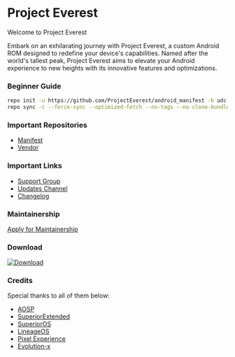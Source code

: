 Project Everest
===========

Welcome to Project Everest

Embark on an exhilarating journey with Project Everest, a custom Android ROM designed to redefine your device's capabilities. Named after the world's tallest peak, Project Everest aims to elevate your Android experience to new heights with its innovative features and optimizations.

### Beginner Guide ###
```bash
repo init -u https://github.com/ProjectEverest/android_manifest -b udc
repo sync -c --force-sync --optimized-fetch --no-tags --no-clone-bundle --prune -j$(nproc --all)
```
### Important Repositories ###
- [Manifest](https://github.com/ProjectEverest/android_manifest) 
- [Vendor](https://github.com/ProjectEverest/android_vendor_everest)

### Important Links ###
- [Support Group](https://t.me/projecteverest)
- [Updates Channel](https://t.me/EverestOS)
- [Changelog](https://github.com/ProjectEverest/EverestOS_Changelogs/blob/main/README.md)

### Maintainership ###
[Apply for Maintainership](https://forms.gle/BD6HJBmDu7fevZit5)

### Download ###
[![Download](https://img.shields.io/sourceforge/dt/projecteverest.svg)](https://sourceforge.net/projects/everestos-releases/)

### Credits ###

Special thanks to all of them below:

- [AOSP](https://source.android.com/)
- [SuperiorExtended](https://github.com/SuperiorExtended/)
- [SuperiorOS](https://github.com/SuperiorOS)
- [LineageOS](https://github.com/LineageOS)
- [Pixel Experience](https://github.com/PixelExperience)
- [Evolution-x](https://github.com/Evolution-X)
